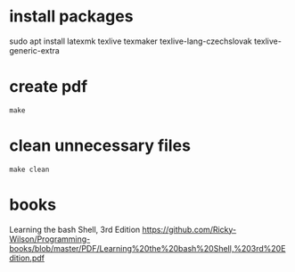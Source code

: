 # install packages
   sudo apt install latexmk texlive texmaker texlive-lang-czechslovak texlive-generic-extra

# create pdf
    make

# clean unnecessary files
    make clean

# books
Learning the bash Shell, 3rd Edition
https://github.com/Ricky-Wilson/Programming-books/blob/master/PDF/Learning%20the%20bash%20Shell,%203rd%20Edition.pdf
